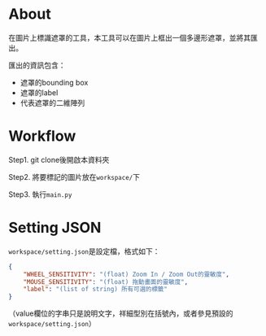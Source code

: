 # About

在圖片上標識遮罩的工具，本工具可以在圖片上框出一個多邊形遮罩，並將其匯出。

匯出的資訊包含：
- 遮罩的bounding box
- 遮罩的label
- 代表遮罩的二維陣列

# Workflow

Step1. git clone後開啟本資料夾

Step2. 將要標記的圖片放在`workspace/`下

Step3. 執行`main.py`

# Setting JSON

`workspace/setting.json`是設定檔，格式如下：

```json
{
    "WHEEL_SENSITIVITY": "(float) Zoom In / Zoom Out的靈敏度",
    "MOUSE_SENSITIVITY": "(float) 拖動畫面的靈敏度",
    "label": "(list of string) 所有可選的標籤"
}
```

（value欄位的字串只是說明文字，祥細型別在括號內，或者參見預設的`workspace/setting.json`）